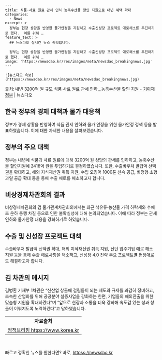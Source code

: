     ---
    title: 식품·사료 원료 관세 인하 농축수산물 할인 지원으로 내년 혜택 확대
    categories:
      - News
    excerpt: >
      정부는 현장 상황을 반영한 물가안정을 지원하고 수출신성장 프로젝트 애로해소를 추진하기로 했다.  이를 위해 …
    feature_text: >
      ## 뉴스다오 실시간 뉴스 속보입니다.
    
      정부는 현장 상황을 반영한 물가안정을 지원하고 수출신성장 프로젝트 애로해소를 추진하기로 했다.  이를 위해 …
    image: 'https://newsdao.kr/res/images/meta/newsdao_breakingnews.jpg'
    ---
    
    ![뉴스다오 속보](httpss://newsdao.kr/res/images/meta/newsdao_breakingnews.jpg)

<p>출처: <a href="httpss://newsdao.kr/2863" rel="dofollow">내년 3200억 원 규모 식품·사료 원료 관세 인하…농축수산물 할인 지원 - 기획재정부</a> | 뉴스다오</p>

<h2 data-ke-size="size26">한국 정부의 경제 대책과 물가 대응책</h2>
정부가 경제 상황을 반영하여 식품 관세 인하와 물가 안정을 위한 물가안정 정책 등을 발표하였습니다. 이에 대한 자세한 내용을 살펴보겠습니다.

<p data-ke-size="size16"></p>

<h2 data-ke-size="size24">정부의 주요 대책</h2>
정부는 내년에 식품과 사료 원료에 대해 3200억 원 상당의 관세를 인하하고, 농축수산물 할인지원에 2418억 원을 투입하기로 결정하였습니다. 또한, 수출바우처 발급액 선택권을 확대하고, 해외 지식재산권 취득 지원, 수입 오징어 1000톤 신속 공급, 비정형·소형 과일 공급 확대 등을 통해 수출 애로를 해소하고자 합니다.

<p data-ke-size="size16"></p>

<h2 data-ke-size="size24">비상경제차관회의 결과</h2>
비상경제차관회의 겸 물가관계차관회의에서는 최근 석유류·농산물 가격 하락세와 수에즈 운하 통행 차질 등으로 인한 불확실성에 대해 논의되었습니다. 이에 따라 정부는 관세 인하와 물가안정 대응을 강화하기로 하였습니다.

<p data-ke-size="size16"></p>

<h2 data-ke-size="size24">수출 및 신성장 프로젝트 대책</h2>
수출바우처 발급액 선택권 확대, 해외 지식재산권 취득 지원, 산단 입주기업 애로 해소 지원 등을 통해 수출 애로사항을 해소하고, 신성장 4.0 전략 주요 프로젝트별 현장애로도 해결하고자 합니다.

<p data-ke-size="size16"></p>

<h2 data-ke-size="size24">김 차관의 메시지</h2>
김병환 기재부 1차관은 “신산업 창출에 걸림돌이 되는 제도와 규제를 과감히 정비하고, 조속한 산업화를 위해 공공분야 실증사업을 강화하는 한편, 기업들의 해외진출을 위한 맞춤형 지원을 확대하겠다”며 “앞으로 현장과 소통을 더욱 강화해 속도감 있는 성과 창출이 이뤄지도록 노력하겠다”고 말하였습니다.

<p data-ke-size="size16"></p>

<table>
<tbody>
<tr>
<td style="text-align: center; height: 17px;"><b>자료출처</b></td>
</tr>
<tr>
<td style="text-align: center; height: 17px;"><a href="httpss://newsdao.kr/2863">정책브리핑 https://www.korea.kr</a></td>
</tr>
</tbody>
</table>
<p data-ke-size="size16">&nbsp;</p> 

빠르고 정확한 뉴스를 원한다면? 바로, <a href="httpss://newsdao.kr" rel="dofollow">httpss://newsdao.kr</a>


    